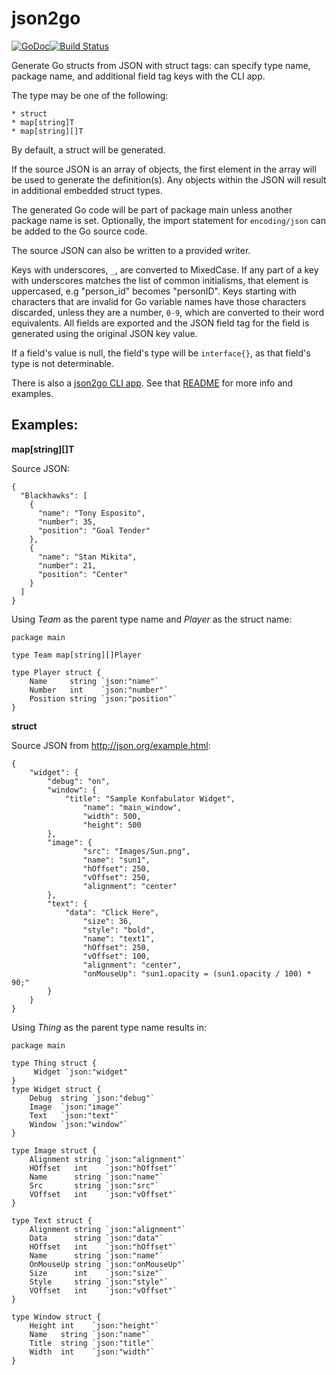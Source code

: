 json2go
=======
[![GoDoc](https://godoc.org/github.com/mohae/json2go?status.svg)](https://godoc.org/github.com/mohae/json2go)[![Build Status](https://travis-ci.org/mohae/json2go.png)](https://travis-ci.org/mohae/json2go)

Generate Go structs from JSON with struct tags: can specify type name, package name, and additional field tag keys with the CLI app.

The type may be one of the following:

    * struct
    * map[string]T
    * map[string][]T

By default, a struct will be generated.  

If the source JSON is an array of objects, the first element in the array will be used to generate the definition(s).  Any objects within the JSON will result in additional embedded struct types.

The generated Go code will be part of package main unless another package name is set.  Optionally, the import statement for `encoding/json` can be added to the Go source code.

The source JSON can also be written to a provided writer.

Keys with underscores, `_`, are converted to MixedCase.  If any part of a key with underscores matches the list of common initialisms, that element is uppercased, e.g "person_id" becomes "personID".  Keys starting with characters that are invalid for Go variable names have those characters discarded, unless they are a number, `0-9`, which are converted to their word equivalents. All fields are exported and the JSON field tag for the field is generated using the original JSON key value.

If a field's value is null, the field's type will be `interface{}`, as that field's type is not determinable.

There is also a [json2go CLI app](https://github.com/mohae/json2go/tree/master/cmd/json2go).  See that [README](https://github.com/mohae/json2go/tree/master/cmd/json2go) for more info and examples.

## Examples:

__map[string][]T__

Source JSON:

```
{
  "Blackhawks": [
    {
      "name": "Tony Esposito",
      "number": 35,
      "position": "Goal Tender"
    },
    {
      "name": "Stan Mikita",
      "number": 21,
      "position": "Center"
    }
  ]
}
```

Using _Team_ as the parent type name and _Player_ as the struct name:

```
package main

type Team map[string][]Player

type Player struct {
	Name     string `json:"name"`
	Number   int    `json:"number"`
	Position string `json:"position"`
}
```

__struct__

Source JSON from http://json.org/example.html:

```
{
	"widget": {
		"debug": "on",
		"window": {
 			"title": "Sample Konfabulator Widget",
         		"name": "main_window",
         		"width": 500,
         		"height": 500
 		},
 		"image": {
         		"src": "Images/Sun.png",
         		"name": "sun1",
         		"hOffset": 250,
         		"vOffset": 250,
         		"alignment": "center"
 		},
 		"text": {
 			"data": "Click Here",
         		"size": 36,
         		"style": "bold",
         		"name": "text1",
         		"hOffset": 250,
         		"vOffset": 100,
         		"alignment": "center",
         		"onMouseUp": "sun1.opacity = (sun1.opacity / 100) * 90;"
 		}
	}
}
```

Using _Thing_ as the parent type name results in:

```
package main

type Thing struct {
	 Widget `json:"widget"
}
type Widget struct {
	Debug  string `json:"debug"`
	Image  `json:"image"`
	Text   `json:"text"`
	Window `json:"window"`
}

type Image struct {
	Alignment string `json:"alignment"`
	HOffset   int    `json:"hOffset"`
	Name      string `json:"name"`
	Src       string `json:"src"`
	VOffset   int    `json:"vOffset"`
}

type Text struct {
	Alignment string `json:"alignment"`
	Data      string `json:"data"`
	HOffset   int    `json:"hOffset"`
	Name      string `json:"name"`
	OnMouseUp string `json:"onMouseUp"`
	Size      int    `json:"size"`
	Style     string `json:"style"`
	VOffset   int    `json:"vOffset"`
}

type Window struct {
	Height int    `json:"height"`
	Name   string `json:"name"`
	Title  string `json:"title"`
	Width  int    `json:"width"`
}
